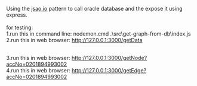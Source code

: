 Using the <a href="https://jsao.io/2017/06/how-to-get-use-and-close-a-db-connection-using-promises/
" target="_blank">jsao.io</a> pattern to call oracle database and the expose it using express.
<br/>
<br/>
for testing:
<br/>
1.run this in command line: nodemon.cmd .\src\get-graph-from-db\index.js
<br/>
2.run this in web browser: <a href="http://127.0.0.1:3000/getData">http://127.0.0.1:3000/getData</a>

<br/>
3.run this in web browser: <a href="http://127.0.0.1:3000/getNode?accNo=0201894993002">http://127.0.0.1:3000/getNode?accNo=0201894993002</a>

<br/>
4.run this in web browser: <a href="http://127.0.0.1:3000/getEdge?accNo=0201894993002">http://127.0.0.1:3000/getEdge?accNo=0201894993002</a>